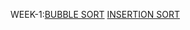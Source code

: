 WEEK-1:[BUBBLE SORT](https://github.com/Akshayasaisirivolu/2203A51223_DAA/blob/main/bubblesort.c)
       [INSERTION SORT]()

